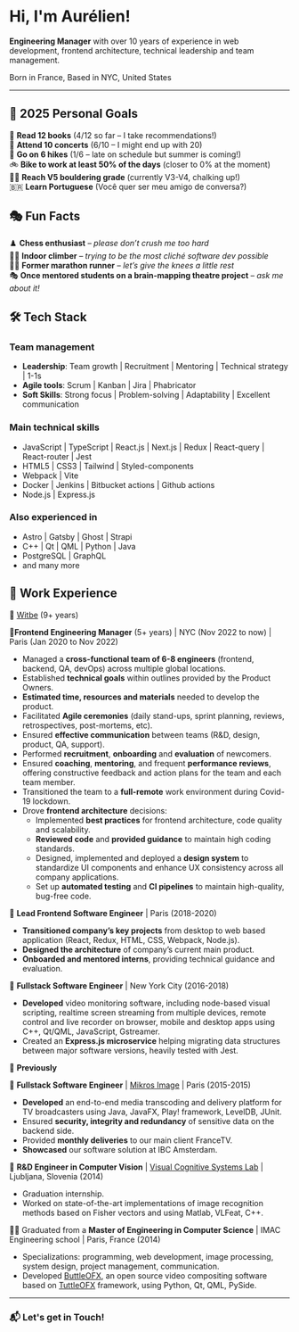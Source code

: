 # Hi, I'm Aurélien!


**Engineering Manager** with over 10 years of experience in web development, frontend architecture, technical leadership and team management.

Born in France, Based in NYC, United States

---


## 🎯 2025 Personal Goals
📖 **Read 12 books** (4/12 so far – I take recommendations!)  
🎸 **Attend 10 concerts** (6/10 – I might end up with 20)  
🥾 **Go on 6 hikes** (1/6 – late on schedule but summer is coming!)  
🚲 **Bike to work at least 50% of the days** (closer to 0% at the moment)  
🧗‍♂️ **Reach V5 bouldering grade** (currently V3-V4, chalking up!)  
🇧🇷 **Learn Portuguese** (Você quer ser meu amigo de conversa?)  


## 🎭 Fun Facts

♟️ **Chess enthusiast** – _please don’t crush me too hard_  
🧗‍♂️ **Indoor climber** – _trying to be the most cliché software dev possible_  
🏃‍♂️ **Former marathon runner** – _let’s give the knees a little rest_  
🎭 **Once mentored students on a brain-mapping theatre project** – _ask me about it!_


## 🛠️ Tech Stack

### Team management
- **Leadership**: Team growth | Recruitment | Mentoring | Technical strategy | 1-1s
- **Agile tools**: Scrum | Kanban | Jira | Phabricator
- **Soft Skills**: Strong focus | Problem-solving | Adaptability | Excellent communication

### Main technical skills
- JavaScript | TypeScript | React.js | Next.js | Redux | React-query | React-router | Jest
- HTML5 | CSS3 | Tailwind | Styled-components
- Webpack | Vite
- Docker | Jenkins | Bitbucket actions | Github actions
- Node.js | Express.js

### Also experienced in
- Astro | Gatsby | Ghost | Strapi
- C++ | Qt | QML | Python | Java
- PostgreSQL | GraphQL
- and many more


## 💼 Work Experience
📌 [Witbe](https://www.witbe.net/) (9+ years)

🔹**Frontend Engineering Manager** (5+ years) | NYC (Nov 2022 to now) | Paris (Jan 2020 to Nov 2022)
- Managed a **cross-functional team of 6-8 engineers** (frontend, backend, QA, devOps) across multiple global locations.
- Established **technical goals** within outlines provided by the Product Owners.
- **Estimated time, resources and materials** needed to develop the product.
- Facilitated **Agile ceremonies** (daily stand-ups, sprint planning, reviews, retrospectives, post-mortems, etc).
- Ensured **effective communication** between teams (R&D, design, product, QA, support).
- Performed **recruitment**, **onboarding** and **evaluation** of newcomers.
- Ensured **coaching**, **mentoring**, and frequent **performance reviews**, offering constructive feedback and action plans for the team and each team member.
- Transitioned the team to a **full-remote** work environment during Covid-19 lockdown.
- Drove **frontend architecture** decisions:
    - Implemented **best practices** for frontend architecture, code quality and scalability.
    - **Reviewed code** and **provided guidance** to maintain high coding standards.
    - Designed, implemented and deployed a **design system** to standardize UI components and enhance UX consistency across all company applications.
    - Set up **automated testing** and **CI pipelines** to maintain high-quality, bug-free code.

🔹 **Lead Frontend Software Engineer** | Paris (2018-2020)
- **Transitioned company’s key projects** from desktop to web based application (React, Redux, HTML, CSS, Webpack, Node.js).
- **Designed the architecture** of company’s current main product.
- **Onboarded and mentored interns**, providing technical guidance and evaluation.

🔹 **Fullstack Software Engineer** | New York City (2016-2018)
- **Developed** video monitoring software, including node-based visual scripting, realtime screen streaming from multiple devices, remote control and live recorder on browser, mobile and desktop apps using C++, Qt/QML, JavaScript, Gstreamer.
- Created an **Express.js microservice** helping migrating data structures between major software versions, heavily tested with Jest.

📌 **Previously**

🔹 **Fullstack Software Engineer** | [Mikros Image](https://www.mpcvfx.com/en/technology/) | Paris (2015-2015)
- **Developed** an end-to-end media transcoding and delivery platform for TV broadcasters using Java, JavaFX, Play! framework, LevelDB, JUnit.
- Ensured **security, integrity and redundancy** of sensitive data on the backend side.
- Provided **monthly deliveries** to our main client FranceTV.
- **Showcased** our software solution at IBC Amsterdam.

🔹 **R&D Engineer in Computer Vision** | [Visual Cognitive Systems Lab](https://www.vicos.si/) | Ljubljana, Slovenia (2014)
- Graduation internship.
- Worked on state-of-the-art implementations of image recognition methods based on Fisher vectors and using Matlab, VLFeat, C++.

👨‍🎓 Graduated from a **Master of Engineering in Computer Science** | IMAC Engineering school | Paris, France (2014)
- Specializations: programming, web development, image processing, system design, project management, communication.
- Developed [ButtleOFX](https://github.com/buttleofx/ButtleOFX?tab=readme-ov-file#buttleofx), an open source video compositing software based on [TuttleOFX](https://github.com/tuttleofx/TuttleOFX?tab=readme-ov-file#tuttleofx) framework, using Python, Qt, QML, PySide.

---

### 📬 Let's get in Touch!
